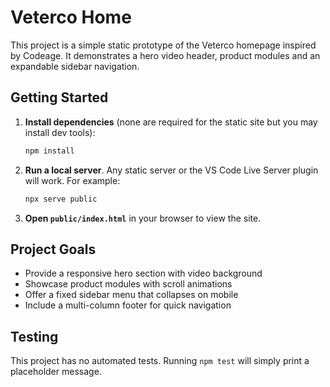 # Veterco Home

This project is a simple static prototype of the Veterco homepage inspired by Codeage.
It demonstrates a hero video header, product modules and an expandable sidebar
navigation.

## Getting Started

1. **Install dependencies** (none are required for the static site but you may
   install dev tools):

   ```bash
   npm install
   ```

2. **Run a local server**. Any static server or the VS Code Live Server plugin
   will work. For example:

   ```bash
   npx serve public
   ```

3. **Open `public/index.html`** in your browser to view the site.

## Project Goals

- Provide a responsive hero section with video background
- Showcase product modules with scroll animations
- Offer a fixed sidebar menu that collapses on mobile
- Include a multi-column footer for quick navigation

## Testing

This project has no automated tests. Running `npm test` will simply print a
placeholder message.
